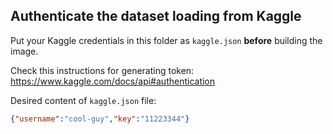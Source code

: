 Authenticate the dataset loading from Kaggle
-

Put your Kaggle credentials in this folder as `kaggle.json` **before** building the image.

Check this instructions for generating token: https://www.kaggle.com/docs/api#authentication

Desired content of `kaggle.json` file:
```json
{"username":"cool-guy","key":"11223344"}
```
